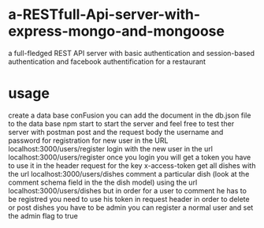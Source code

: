 # a-RESTfull-Api-server-with-express-mongo-and-mongoose
a full-fledged REST API server with  basic authentication and session-based authentication and facebook authentification for a restaurant 
# usage 
create a data base conFusion 
you can add the document in the db.json file to the data base 
npm start to start the server 
and feel free to test ther server with postman 
post and the request body the username and password for registration for new user in the URL localhost:3000/users/register
login with the new user in the url localhost:3000/users/register once you login you will get a token you have to use it in the header request for the key x-access-token 
get all dishes with the url localhost:3000/users/dishes comment a particular dish  (look at  the comment schema field in the the dish model) using the url localhost:3000/users/dishes but in order for a user to comment he has to be registred you need to use his token in request header 
in order to delete or post dishes you have to be admin you can register a normal user and set the admin flag to true 
